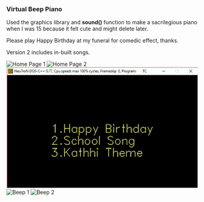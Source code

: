 ### Virtual Beep Piano

Used the graphics library and **sound()** function to make a sacrilegious piano when I was 15 because it felt cute and might delete later.

Please play Happy Birthday at my funeral for comedic effect, thanks. 

Version 2 includes in-built songs. 


![Home Page 1](demo/Home1.jpg)
![Home Page 2](demo/Home2.jpg)
![Menu](demo/Menu.jpg)
![Beep 1](demo/beep1.jpg)
![Beep 2](demo/beep2.jpg)

